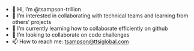 - 👋 Hi, I’m @tsampson-trillion
- 👀 I’m interested in collaborating with technical teams and learning from others' projects
- 🌱 I’m currently learning how to collaborate efficiently on github
- 💞️ I’m looking to collaborate on code challenges
- 📫 How to reach me: tsampson@ttsiglobal.com

<!---
tsampson-trillion/tsampson-trillion is a ✨ special ✨ repository because its `README.md` (this file) appears on your GitHub profile.
You can click the Preview link to take a look at your changes.
--->

